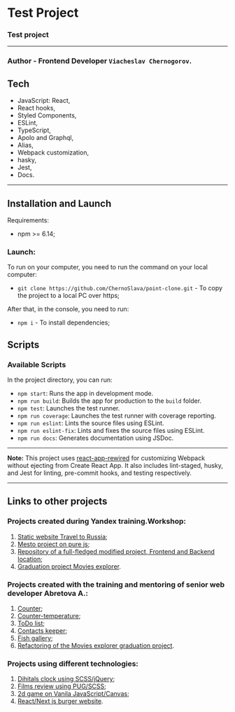 # Test Project

### Test project

---
### **Author** - Frontend Developer `Viacheslav Chernogorov`.

## Tech
- JavaScript: React,
- React hooks,
- Styled Components,
- ESLint,
- TypeScript,
- Apolo and Graphql,
- Alias,
- Webpack customization,
- hasky,
- Jest,
- Docs.

---

## Installation and Launch

Requirements:

* npm >= 6.14;

### Launch:

To run on your computer, you need to run the command on your local computer:

- `git clone https://github.com/ChernoSlava/point-clone.git` - To copy the project to a local PC over https;

After that, in the console, you need to run:

- `npm i` - To install dependencies;



## Scripts

### Available Scripts

In the project directory, you can run:

- `npm start`: Runs the app in development mode.
- `npm run build`: Builds the app for production to the `build` folder.
- `npm test`: Launches the test runner.
- `npm run coverage`: Launches the test runner with coverage reporting.
- `npm run eslint`: Lints the source files using ESLint.
- `npm run eslint-fix`: Lints and fixes the source files using ESLint.
- `npm run docs`: Generates documentation using JSDoc.

---

**Note:** This project uses [react-app-rewired](https://github.com/timarney/react-app-rewired) for customizing Webpack without ejecting from Create React App. It also includes lint-staged, husky, and Jest for linting, pre-commit hooks, and testing respectively.

---

## Links to other projects
### Projects created during Yandex training.Workshop:

1) [Static website Travel to Russia](https://github.com/ChernoSlava/Russian-travel );
2) [Mesto project on pure js](https://github.com/ChernoSlava/Mesto );
3) [Repository of a full-fledged modified project, Frontend and Backend location](https://github.com/ChernoSlava/react-mesto-api-full );
4) [Graduation project Movies explorer](https://github.com/ChernoSlava/movies-explorer-frontend ).


### Projects created with the training and mentoring of senior web developer Abretova A.:

1) [Counter](https://github.com/ChernoSlava/counter);
2) [Counter-temperature](https://github.com/ChernoSlava/counter-temperature);
3) [ToDo list](https://github.com/ChernoSlava/ToDo);
4) [Contacts keeper](https://github.com/ChernoSlava/contacts-keeper);
4) [Fish gallery](https://github.com/ChernoSlava/fish-gallery);
5) [Refactoring of the Movies explorer graduation project](https://github.com/ChernoSlava/Movies-exlorer-refactor ).

### Projects using different technologies:

1) [Dihitals clock using SCSS/jQuery](https://github.com/ChernoSlava/Digital-Clock.git);
2) [Films review using PUG/SCSS](https://github.com/ChernoSlava/Film-Review );
3) [2d game on Vanila JavaScript/Canvas](https://github.com/ChernoSlava/Fluppy );
4) [React/Next js burger website](https://github.com/ChernoSlava/Burgers-Next-JS ).
